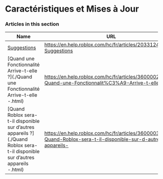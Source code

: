 # Caractéristiques et Mises à Jour  
### Articles in this section
Name|URL
-|-
[Suggestions](./Suggestions.html) |https://en.help.roblox.com/hc/fr/articles/203312420-Suggestions
[Quand une Fonctionnalité Arrive-t-elle ?](./Quand une Fonctionnalité Arrive-t-elle -.html) |https://en.help.roblox.com/hc/fr/articles/360000242266-Quand-une-Fonctionnalit%C3%A9-Arrive-t-elle-
[Quand Roblox sera-t-il disponible sur d’autres appareils ?](./Quand Roblox sera-t-il disponible sur d’autres appareils -.html) |https://en.help.roblox.com/hc/fr/articles/360000334546-Quand-Roblox-sera-t-il-disponible-sur-d-autres-appareils-